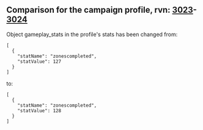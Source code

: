 ## Comparison for the campaign profile, rvn: [3023](https://github.com/PRO100KatYT/FortniteProfileRevisions/tree/main/profiles/campaign/3023%20campaign.json)-[3024](https://github.com/PRO100KatYT/FortniteProfileRevisions/tree/main/profiles/campaign/3024%20campaign.json)

Object gameplay_stats in the profile's stats has been changed from:

```
[
  {
    "statName": "zonescompleted",
    "statValue": 127
  }
]
```

to:

```
[
  {
    "statName": "zonescompleted",
    "statValue": 128
  }
]
```

<br><br>
